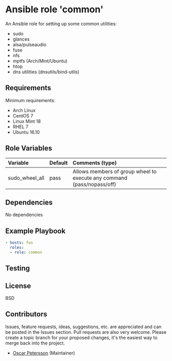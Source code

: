 # Ansible role 'common'

An Ansible role for setting up some common utilities:
- sudo
- glances
- alsa/pulseaudio
- fuse
- nfs
- mptfs (Arch/Mint/Ubuntu)
- htop
- dns utilities (dnsutils/bind-utils)

## Requirements
Minimum requirements:
- Arch Linux
- CentOS 7
- Linux Mint 18
- RHEL 7
- Ubuntu 16.10

## Role Variables
| Variable                       | Default                          | Comments (type)  |
| :---                           | :---                             | :---             |
| sudo_wheel_all                 | pass | Allows members of group wheel to execute any command (pass/nopass/off) |

## Dependencies
No dependencies

## Example Playbook
```Yaml
- hosts: foo
  roles:
  - role: common
```
## Testing

## License

BSD

## Contributors

Issues, feature requests, ideas, suggestions, etc. are appreciated and can be posted in the Issues section. Pull requests are also very welcome. Please create a topic branch for your proposed changes, it's the easiest way to merge back into the project.

- [Oscar Petersson](https://giithub.com/oscpe262/) (Maintainer)
